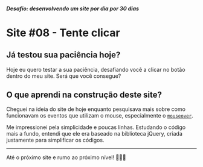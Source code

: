 ##### Desafio: desenvolvendo um site por dia por 30 dias

# Site #08 - Tente clicar

## Já testou sua paciência hoje?

Hoje eu quero testar a sua paciência, desafiando você a clicar no botão dentro do meu site. Será que você consegue?

## O que aprendi na construção deste site?

Cheguei na ideia do site de hoje enquanto pesquisava mais sobre como funcionavam os eventos que utilizam o mouse, especialmente o [`mouseover`](https://developer.mozilla.org/pt-BR/docs/Web/API/Element/mouseover_event).

Me impressionei pela simplicidade e poucas linhas. Estudando o código mais a fundo, entendi que ele era baseado na biblioteca jQuery, criada justamente para simplificar os códigos.

---

Até o próximo site e rumo ao próximo nível! 💜💜💜
